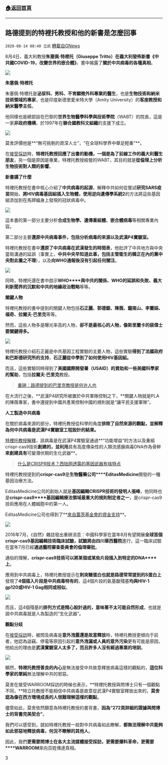 ###  [:house:返回首頁](https://github.com/ourhimalayas/txt)
---

## 路德提到的特裡托教授和他的新書是怎麼回事
`2020-08-14 08:40 立武` [轉載自GNews](https://gnews.org/zh-hant/296795/)

8月4日，義大利教授**朱塞佩·特裡托（****Giuseppe Tritto****）**在義大利發佈新書**《中共國****COVID-19****，改變世界的嵌合體》**，書中揭露了**關於中共病毒的各種真相**。

![](https://s3.amazonaws.com/gnews-media-offload/wp-content/uploads/2020/08/14082430/CINA-_COVER-1-3.png)

**朱塞佩·特裡托**

朱塞佩·特裡托是**泌尿科、男科、不育顯微外科專業的醫生**，也是**生物技術和納米技術領域的專家**，也是印度新德里愛米特大學（Amity University）的**客座教授和納米醫學主任**。

他同樣也是總部設在巴黎的**世界生物醫學科學與技術學院**（WABT）的院長，這是一家**非政府機構**，於1997年在**聯合國教科文組織**的支援下成立。

![](https://s3.amazonaws.com/gnews-media-offload/wp-content/uploads/2020/08/14082410/2468_3-2.jpg)

莫舍評價他是**“無可挑剔的資深人士”，“在全球科學界中舉足輕重”**。

在[接受採訪](https://www.liberoquotidiano.it/news/scienze-tech/salute/23995494/coronavirus-joseph-tritto-nato-laboratorio-wuhan-prova-genova-hiv.html)時，**特裡托教授回應了出書的動機，**一個是**為了前線工作的義大利醫生朋友**，另一個是原因是專業，特裡托教授經營的WABT，其目的就是**從倫理上分析生物技術對人類的影響**。

**新書講了什麼**

特裡托教授在書中核心介紹了**中共病毒的起源**，解釋中共如何從嘗試**研究SARS疫苗**開始，**將HIV病毒基因組插入生物體，**使用**逆向遺傳學系統2**的方法將這些基因組添加到在馬蹄蝠身上發現的冠狀病毒中。

![](https://s3.amazonaws.com/gnews-media-offload/wp-content/uploads/2020/08/14082346/%E6%89%B9%E6%B3%A8-2020-08-14-2%E6%98%AF01526-3.png)

這本書的第一部分主要分析**合成生物學、遺傳重組體、嵌合體病毒**等相關專業內容。

第二部分主要**還原中共病毒事件，包括分析病毒的來源以及武漢****P4****實驗室。**

特裡托教授在書中**還原了中共病毒在武漢發生的時間表**，他批評了中共地方與中央當局溝通的延誤（事實上，**中共中央早知道此事，包括主管衛生的韓正在內的黨中央對此置之不理**），以及**向WHO通報後沒有引起任何關注**。

![](https://s3.amazonaws.com/gnews-media-offload/wp-content/uploads/2020/08/14082334/%E6%89%B9%E6%B3%A8-2020-08-14-1293422-3.png)

同時，特裡托還在書中啟示**WHO****與中共的關係、****WHO****的延誤和失敗、義大利新聞界的沉默和中共的地緣政治戰略**等等。

**關鍵人物**

特裡托教授的書中提到的關鍵人物包括**石正麗、郭德銀、陳薇、鐘南山、李蘭娟、福奇、拉爾夫·巴里克**等等。

然而，這些人物多是曝光率高的人物，**卻不是最核心的人物，像斯里蘭卡的裴偉士要關鍵得多。**

![](https://s3.amazonaws.com/gnews-media-offload/wp-content/uploads/2020/08/14082301/%E6%89%B9%E6%B3%A8-2020-08-14-2200705-3.png)

特裡托教授介紹石正麗是中共基因工程實驗的主要人物，這些實驗**得到了法國政府和巴斯德研究所的支持**，**石正麗從中學到了如何使用****HIV****基因組。**

而且，這些實驗同時得到了**美國國際開發署（****USAID****）的資助和一些美國科學家的幫助**，包括**拉爾夫·巴里克**教授。

> [重磅：路德提到的巴里克教授是何许人也](https://gnews.org/zh-hans/293738/)

在大流行之後，**武漢P4研究所被置於中共軍隊控制之下，**關鍵人物就是PLA的陳薇專家，書中還提到中國共產黨控制中國的規則就是“讓平民支援軍隊”。

**人工製造中共病毒**

在關於病毒來源的部分，特裡托教授從科學的角度**排除了自然來源的觀點，並解釋為何中共病毒是武漢P4實驗室工程設計的結果。**

[特裡托教授解釋](https://www.centrostudilivatino.it/covid-19-e-cina-la-chimera-che-ha-cambiato-il-mondo/)，該病毒是在武漢P4實驗室通過**“功能增益“的方法以及重組crispr-cas9技術**創建的，並利用**具有高度傳染性的人類流感腺病毒DNA作為骨幹**來創建具有**可變潛伏期的生化武器**。

> [什么是CRISPR技术？西陆网透露的基因武器有啥特点](https://gnews.org/zh-hans/185388/)

特裡托教授提到的**crispr-cas9**是**生物醫藥公司****EditasMedicine**開發的一種基因治療方法。

EditasMedicine公司的創始人就是**基因編輯****CRISPR****技術的發明人張峰**，他同時也是**crispr-cas9****基因編輯療法領域最重大的規則制定者之一**，是crispr-cas9技術應用在人體細胞中的第一人。

EditasMedicine公司也得到了**[來自蓋茨基金會的資金支持](https://user.guancha.cn/main/content?id=58460&amp;s=fwzxfbbt)**。

![](https://s3.amazonaws.com/gnews-media-offload/wp-content/uploads/2020/08/14082241/%E6%89%B9%E6%B3%A8-2020-08-14-12934222-3.png)

2016年7月，《自然》雜誌發出重磅消息：中國科學家在當年8月有望開展**全球首個crispr-cas9基因編輯技術臨床試驗，**試驗將由**四川華西醫院**進行，這一臨床試驗在當年7月已經**通過醫院審查委員會的倫理審批**。

通俗的理解，**crispr-cas9****技術可以將某個或某些片段插入到特定的****DNA****上**。

應用到中共病毒上，特裡托教授提示在**刺突糖蛋白也就是路德常常提到的S蛋白上**發現了**4個插入片段是中共病毒特有的**，這4個片段的氨基酸殘基**均與HIV-1 gp120或HIV-1 Gag相同或相似**。

![](https://s3.amazonaws.com/gnews-media-offload/wp-content/uploads/2020/08/14082217/%E6%89%B9%E6%B3%A8-2020-08-14-122934222-3.png)

而且，這4個殘基的**排列方式是精心設計過的，意味著不太可能自然形成**，也就是說中共病毒就是人為製造的“生化武器”。

**觀點分歧**

在[接受採訪](https://www.liberoquotidiano.it/news/scienze-tech/salute/23995494/coronavirus-joseph-tritto-nato-laboratorio-wuhan-prova-genova-hiv.html)時，被問及病毒是**意外洩露還是故意釋放**時，特裡托教授更傾向于前者，他認為盜竊、停電等原因引起的**意外洩漏或人員的意外污染**更有可能是原因，他給出的理由是**武漢實驗室人太多了，而且許多人沒有經過專業的培訓**。

![](https://s3.amazonaws.com/gnews-media-offload/wp-content/uploads/2020/08/14082200/%E6%89%B9%E6%B3%A8-2020-08-14-12222-3.png)

顯然，**特裡托教授善良的內心**是無法接受中共故意釋放病毒這樣的觀點的，**這位科學家的單純**無法理解中共的邪惡。

莫舍在接受WARROOM採訪的時候也表示，**特裡托教授與閆博士只有一個觀點不同，**特立托教授不能相信中共病毒是故意從武漢P4實驗室釋放出來的，**莫舍認為像在西方環境成長的人很難理解這樣的觀點**。



儘管如此，莫舍依然願意為特裡托教授的書背書，**因為“****272****頁詳細的證據與閆博士的背書完美契合”**。

我們可以感受到，就如特裡托教授一般對中共病毒如此瞭解，**都無法理解中共能夠如此邪惡地釋放病毒，何況不瞭解的其他人**。

因此，我們**更需要閆博士在各大主流媒體接受採訪，更需要爆料革命，更需要****WARROOM**來向百姓傳達真相。



3
